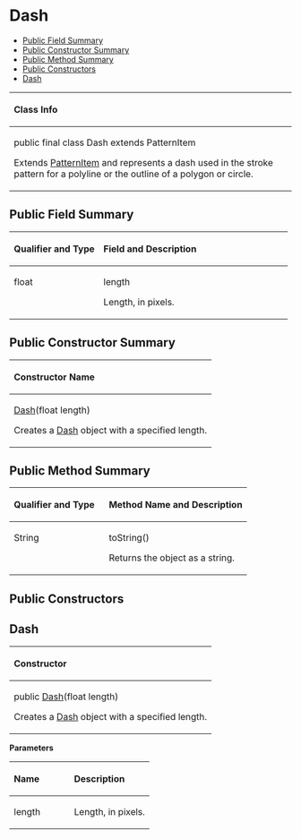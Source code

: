 # Dash<a name="EN-US_TOPIC_0000001099661038"></a>

-   [Public Field Summary](#section15235173615514)
-   [Public Constructor Summary](#section86592461055)
-   [Public Method Summary](#section181471658857)
-   [Public Constructors](#section19848311202)
-   [Dash](#section114762417137)


<a name="table11582mcpsimp"></a>
<table><thead align="left"><tr id="row11586mcpsimp"><th class="cellrowborder" valign="top" width="100%" id="mcps1.1.2.1.1"><p id="p11588mcpsimp"><a name="p11588mcpsimp"></a><a name="p11588mcpsimp"></a>Class Info</p>
</th>
</tr>
</thead>
<tbody><tr id="row11589mcpsimp"><td class="cellrowborder" valign="top" width="100%" headers="mcps1.1.2.1.1 "><p id="p3680191717399"><a name="p3680191717399"></a><a name="p3680191717399"></a>public final class Dash extends PatternItem</p>
<p id="p11591mcpsimp"><a name="p11591mcpsimp"></a><a name="p11591mcpsimp"></a>Extends <a href="patternitem.md">PatternItem</a> and represents a dash used in the stroke pattern for a polyline or the outline of a polygon or circle.</p>
</td>
</tr>
</tbody>
</table>

## Public Field Summary<a name="section15235173615514"></a>

<a name="table51207528357"></a>
<table><thead align="left"><tr id="row6121185283516"><th class="cellrowborder" valign="top" width="32.190000000000005%" id="mcps1.1.3.1.1"><p id="p1528164471414"><a name="p1528164471414"></a><a name="p1528164471414"></a>Qualifier and Type</p>
</th>
<th class="cellrowborder" valign="top" width="67.81%" id="mcps1.1.3.1.2"><p id="p1554614158108"><a name="p1554614158108"></a><a name="p1554614158108"></a>Field and Description</p>
</th>
</tr>
</thead>
<tbody><tr id="row2012119527357"><td class="cellrowborder" valign="top" width="32.190000000000005%" headers="mcps1.1.3.1.1 "><p id="p7541349220"><a name="p7541349220"></a><a name="p7541349220"></a>float</p>
</td>
<td class="cellrowborder" valign="top" width="67.81%" headers="mcps1.1.3.1.2 "><p id="p19178249326"><a name="p19178249326"></a><a name="p19178249326"></a>length</p>
<p id="p1285510421217"><a name="p1285510421217"></a><a name="p1285510421217"></a>Length, in pixels.</p>
</td>
</tr>
</tbody>
</table>

## Public Constructor Summary<a name="section86592461055"></a>

<a name="table11614mcpsimp"></a>
<table><thead align="left"><tr id="row11618mcpsimp"><th class="cellrowborder" valign="top" width="100%" id="mcps1.1.2.1.1"><p id="p145mcpsimp"><a name="p145mcpsimp"></a><a name="p145mcpsimp"></a>Constructor Name</p>
</th>
</tr>
</thead>
<tbody><tr id="row11621mcpsimp"><td class="cellrowborder" valign="top" width="100%" headers="mcps1.1.2.1.1 "><p id="p11623mcpsimp"><a name="p11623mcpsimp"></a><a name="p11623mcpsimp"></a><a href="#section114762417137">Dash</a>(float length)</p>
<p id="p145218224816"><a name="p145218224816"></a><a name="p145218224816"></a>Creates a <a href="dash.md">Dash</a> object with a specified length.</p>
</td>
</tr>
</tbody>
</table>

## Public Method Summary<a name="section181471658857"></a>

<a name="table11625mcpsimp"></a>
<table><thead align="left"><tr id="row11630mcpsimp"><th class="cellrowborder" valign="top" width="40%" id="mcps1.1.3.1.1"><p id="p081120285386"><a name="p081120285386"></a><a name="p081120285386"></a>Qualifier and Type</p>
</th>
<th class="cellrowborder" valign="top" width="60%" id="mcps1.1.3.1.2"><p id="p681112883813"><a name="p681112883813"></a><a name="p681112883813"></a>Method Name and Description</p>
</th>
</tr>
</thead>
<tbody><tr id="row11635mcpsimp"><td class="cellrowborder" valign="top" width="40%" headers="mcps1.1.3.1.1 "><p id="p11637mcpsimp"><a name="p11637mcpsimp"></a><a name="p11637mcpsimp"></a>String</p>
</td>
<td class="cellrowborder" valign="top" width="60%" headers="mcps1.1.3.1.2 "><p id="p11639mcpsimp"><a name="p11639mcpsimp"></a><a name="p11639mcpsimp"></a>toString()</p>
<p id="p1171910556552"><a name="p1171910556552"></a><a name="p1171910556552"></a>Returns the object as a string.</p>
</td>
</tr>
</tbody>
</table>

## Public Constructors<a name="section19848311202"></a>

## Dash<a name="section114762417137"></a>

<a name="table227mcpsimp"></a>
<table><thead align="left"><tr id="row231mcpsimp"><th class="cellrowborder" valign="top" width="100%" id="mcps1.1.2.1.1"><p id="p233mcpsimp"><a name="p233mcpsimp"></a><a name="p233mcpsimp"></a>Constructor</p>
</th>
</tr>
</thead>
<tbody><tr id="row235mcpsimp"><td class="cellrowborder" valign="top" width="100%" headers="mcps1.1.2.1.1 "><p id="p5836522163115"><a name="p5836522163115"></a><a name="p5836522163115"></a>public <a href="dash.md">Dash</a>(float length)</p>
<p id="p1836142233111"><a name="p1836142233111"></a><a name="p1836142233111"></a>Creates a <a href="dash.md">Dash</a> object with a specified length.</p>
</td>
</tr>
</tbody>
</table>

**Parameters**

<a name="table243mcpsimp"></a>
<table><thead align="left"><tr id="row248mcpsimp"><th class="cellrowborder" valign="top" width="43%" id="mcps1.1.3.1.1"><p id="p250mcpsimp"><a name="p250mcpsimp"></a><a name="p250mcpsimp"></a>Name</p>
</th>
<th class="cellrowborder" valign="top" width="56.99999999999999%" id="mcps1.1.3.1.2"><p id="p253mcpsimp"><a name="p253mcpsimp"></a><a name="p253mcpsimp"></a>Description</p>
</th>
</tr>
</thead>
<tbody><tr id="row255mcpsimp"><td class="cellrowborder" valign="top" width="43%" headers="mcps1.1.3.1.1 "><p id="p1920835014301"><a name="p1920835014301"></a><a name="p1920835014301"></a>length</p>
</td>
<td class="cellrowborder" valign="top" width="56.99999999999999%" headers="mcps1.1.3.1.2 "><p id="p14207115015304"><a name="p14207115015304"></a><a name="p14207115015304"></a>Length, in pixels.</p>
</td>
</tr>
</tbody>
</table>

